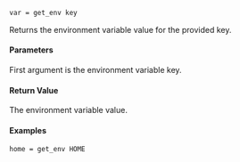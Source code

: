 ```sh
var = get_env key
```

Returns the environment variable value for the provided key.

#### Parameters

First argument is the environment variable key.


#### Return Value

The environment variable value.

#### Examples

```sh
home = get_env HOME
```
